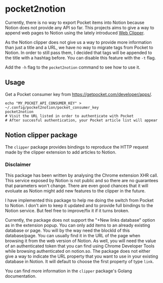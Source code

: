 # pocket2notion

Currently, there is no way to export Pocket items into Notion because Notion does not provide any API so far.
This projects aims to give a way to append web pages to Notion using the lately introduced [Web Clipper](https://www.notion.so/Web-Clipper-ba54b19ecaeb466b8070b9e683c5fce1).

As the Notion clipper does not give us a way to provide more information than just a title and a URL, we have no way to migrate tags from Pocket to Notion. In order to still pass them, I decided that tags will be appended to the title with a hashtag before. You can disable this feature with the `-t` flag.

Add the `-h` flag to the `pocket2notion` command to see how to use it.

## Usage

Get a Pocket consumer key from https://getpocket.com/developer/apps/.

    echo "MY_POCKET_API_CONSUMER_KEY" > ~/.config/pocket2notion/pocket_consumer_key
    pocket2notion
    # Visit the URL listed in order to authenticate with Pocket
    # After succesful authentication, your Pocket article list will appear

## Notion clipper package

The `clipper` package provides bindings to reproduce the HTTP request made by the clipper extension to add articles to Notion.

### **Disclaimer**
This package has been written by analysing the Chrome extension XHR call. This service exposed by Notion is not public and so there are no guarantees that parameters won't change.
There are even good chances that it will evoluate as Notion might add new features to the clipper in the future.

I have implemented this package to help me doing the switch from Pocket to Notion. I don't aim to keep it updated and to provide full bindings to the Notion service. But feel free to improve/fix it if it turns broken. 

Currently, the package does not support the "+New links database" option as in the extension popup. You can only add items to an already existing database or page. You will by the way need the blockId of this database/page. You can usually find it in the URL of the page when browsing it from the web version of Notion. As well, you will need the value of an authenticated token that you can find using Chrome Developer Tools while browsing authenticated on notion.so. The package does not either give a way to indicate the URL property that you want to use in your existing database in Notion. It will default to choose the first property of type `link`. 

You can find more information in the `clipper` package's Golang documentation.
